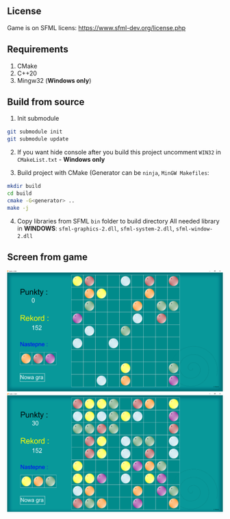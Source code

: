 License
---
Game is on SFML licens:
https://www.sfml-dev.org/license.php

Requirements
---
1. CMake
2. C++20
3. Mingw32 (**Windows only**)

Build from source
---

1. Init submodule
```sh
git submodule init
git submodule update
```

2. If you want hide console after you build this project uncomment `WIN32` in `CMakeList.txt` - **Windows only**

3. Build project with CMake (Generator can be `ninja`, `MinGW Makefiles`:
```sh
mkdir build
cd build
cmake -G<generator> ..
make -j
```

4. Copy libraries from SFML `bin` folder to build directory
   All needed library in **WINDOWS**: `sfml-graphics-2.dll`, `sfml-system-2.dll`, `sfml-window-2.dll`

Screen from game
---
![alt text](https://github.com/wojciechmadry/Kulki/blob/master/Screen/game1.PNG)
![alt text](https://github.com/wojciechmadry/Kulki/blob/master/Screen/game2.PNG)
